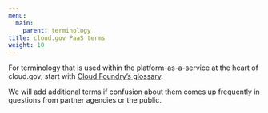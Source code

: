 ```yaml
---
menu:
  main:
    parent: terminology
title: cloud.gov PaaS terms
weight: 10
---
```


For terminology that is used within the platform-as-a-service at the heart of cloud.gov, start with [Cloud Foundry’s glossary](http://docs.cloudfoundry.org/concepts/glossary.html).

We will add additional terms if confusion about them comes up frequently in questions from partner agencies or the public.
